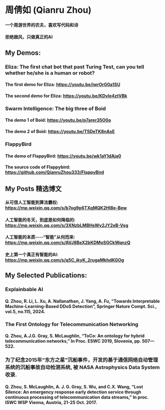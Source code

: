 # 周倩如 (Qianru Zhou)
#### 一个周游世界的农夫，喜欢写代码和诗
#### 拒绝跟风，只做真正的AI


## My Demos:
### Eliza: The first chat bot that past Turing Test, can you tell whether he/she is a human or robot?
#### The first demo for Eliza: https://youtu.be/iwrOrG0a1SU
#### The second demo for Eliza: https://youtu.be/KDvIe4ztVBk

### Swarm Intelligence: The big three of Boid
#### The demo 1 of Boid: https://youtu.be/p7arer35O0o
#### The demo 2 of Boid: https://youtu.be/TSDeTK8nAsE

### FlappyBird
#### The demo of FlappyBird:  https://youtu.be/wk1aY1dAja0 
#### The source code of Flappybird: https://github.com/QianruZhou333/FlappyBird


## My Posts 精选博文
#### 从可信人工智能到算法霸权: https://mp.weixin.qq.com/s/b7og9p6TXqMQK2Hl8e-Bew
#### 人工智能的冬天，到底是如何降临的: https://mp.weixin.qq.com/s/3XNzbLMBHsWv2JY2eB-Vsg
#### 人工智能的本质----“智能”从何而来: https://mp.weixin.qq.com/s/AVJ8BeX2bKDMoSGCkWqnzQ
#### 史上第一个真正有智能的AI: https://mp.weixin.qq.com/s/q5C_ikyK_2rugaMkhdKGOg



## My Selected Publications:
### Explainbable AI
#### Q. Zhou, R. Li, L. Xu, A. Nallanathan, J. Yang, A. Fu, “Towards Interpretable Machine‐Learning‐Based DDoS Detection”, Springer Nature Compt. Sci., vol.5, no.115, 2024.
### The First Ontology for Telecommunication Networking
#### Q. Zhou, A.J.G. Gray, S. McLaughlin, “ToCo: An ontology for hybrid telecommunication networks,” In Proc. ESWC 2019, Slovenia, pp. 507—522. 
### 为了纪念2015年“东方之星”沉船事件，开发的基于通信网络自动管理系统的沉船事故自动检测系统, 被 NASA Astrophysics Data System 收录.
#### Q. Zhou, S. McLaughlin, A. J. G. Gray, S. Wu, and C.X. Wang, “Lost Silence: An emergency response early detection service through continuous processing of telecommunication data streams,” In proc. ISWC WSP Vienna, Austria, 21-25 Oct. 2017.  
